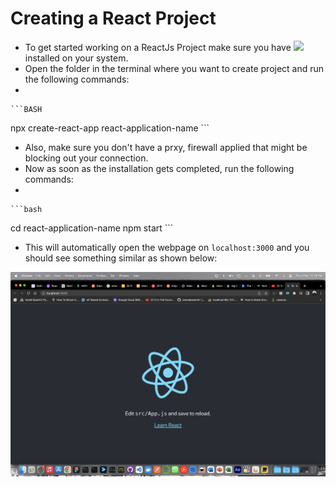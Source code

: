# Creating a React Project

- To get started working on a ReactJs Project make sure you have <a href="https://nodejs.org/en/download/"><img src ="https://img.shields.io/badge/NodeJs-339933?style=plastic&logo=nodejs&logoColor=white"/></a> installed on your system.
- Open the folder in the terminal where you want to create project and run the following commands:
-

    ```BASH
npx create-react-app react-application-name
    ```

- Also, make sure you don't have a prxy, firewall applied that might be blocking out your connection.
- Now as soon as the installation gets completed, run the following commands:
-

    ```bash
cd react-application-name
npm start
    ```

- This will automatically open the webpage on `localhost:3000` and you should see something similar as shown below:
  
![](imgs/Screenshot%202023-02-02%20at%2011.34.11%20PM.png)
